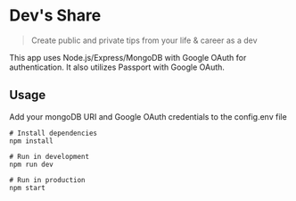 # Dev's Share

> Create public and private tips from your life & career as a dev

This app uses Node.js/Express/MongoDB with Google OAuth for authentication. It also utilizes Passport with Google OAuth.

## Usage

Add your mongoDB URI and Google OAuth credentials to the config.env file

```
# Install dependencies
npm install

# Run in development
npm run dev

# Run in production
npm start
```
